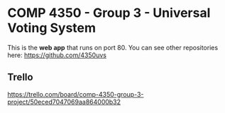 # COMP 4350 - Group 3 - Universal Voting System

This is the **web app** that runs on port 80. You can see other repositories here: https://github.com/4350uvs

## Trello

https://trello.com/board/comp-4350-group-3-project/50eced7047069aa864000b32
